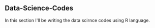 ## Data-Science-Codes ##      
In this section I'll be writing the data scirnce codes using R language.          
